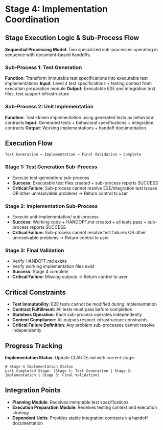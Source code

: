 # Stage 4: Implementation Coordination

## Stage Execution Logic & Sub-Process Flow

**Sequential Processing Model**: Two specialized sub-processes operating in sequence with document-based handoffs.

### Sub-Process 1: Test Generation
**Function**: Transform immutable test specifications into executable test implementations
**Input**: Level 4 test specifications + testing context from execution preparation module
**Output**: Executable E2E and integration test files, test support infrastructure

### Sub-Process 2: Unit Implementation  
**Function**: Test-driven implementation using generated tests as behavioral contracts
**Input**: Generated tests + behavioral specifications + integration contracts
**Output**: Working implementations + handoff documentation

## Execution Flow

```
Test Generation → Implementation → Final Validation → Complete
```

### Stage 1: Test Generation Sub-Process
- Execute test-generation/ sub-process
- **Success**: Executable test files created + sub-process reports SUCCESS
- **Critical Failure**: Sub-process cannot resolve E2E/integration test issues OR other unresolvable problems → Return control to user

### Stage 2: Implementation Sub-Process
- Execute unit-implementation/ sub-process  
- **Success**: Working code + HANDOFF.md created + all tests pass + sub-process reports SUCCESS
- **Critical Failure**: Sub-process cannot resolve test failures OR other unresolvable problems → Return control to user

### Stage 3: Final Validation
- Verify HANDOFF.md exists
- Verify working implementation files exist
- **Success**: Stage 4 complete
- **Critical Failure**: Missing outputs → Return control to user

## Critical Constraints

- **Test Immutability**: E2E tests cannot be modified during implementation
- **Contract Fulfillment**: All tests must pass before completion
- **Stateless Operation**: Each sub-process operates independently
- **Context Compliance**: All outputs respect infrastructure constraints
- **Critical Failure Definition**: Any problem sub-processes cannot resolve independently

## Progress Tracking

**Implementation Status**: Update CLAUDE.md with current stage:
```
# Stage 4 Implementation Status
Last Completed Stage: [Stage 1: Test Generation | Stage 2: Implementation | Stage 3: Final Validation]
```

## Integration Points

- **Planning Module**: Receives immutable test specifications
- **Execution Preparation Module**: Receives testing context and execution strategy
- **Dependent Units**: Provides stable integration contracts via handoff documentation